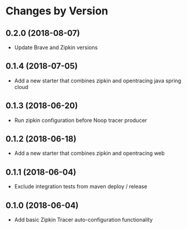 Changes by Version
==================

0.2.0 (2018-08-07)
-------------------

- Update  Brave and Zipkin versions

0.1.4 (2018-07-05)
-------------------

- Add a new starter that combines zipkin and opentracing java spring cloud


0.1.3 (2018-06-20)
-------------------

- Run zipkin configuration before Noop tracer producer


0.1.2 (2018-06-18)
-------------------

- Add a new starter that combines zipkin and opentracing web


0.1.1 (2018-06-04)
-------------------

- Exclude integration tests from maven deploy / release

0.1.0 (2018-06-04)
-------------------

- Add basic Zipkin Tracer auto-configuration functionality
